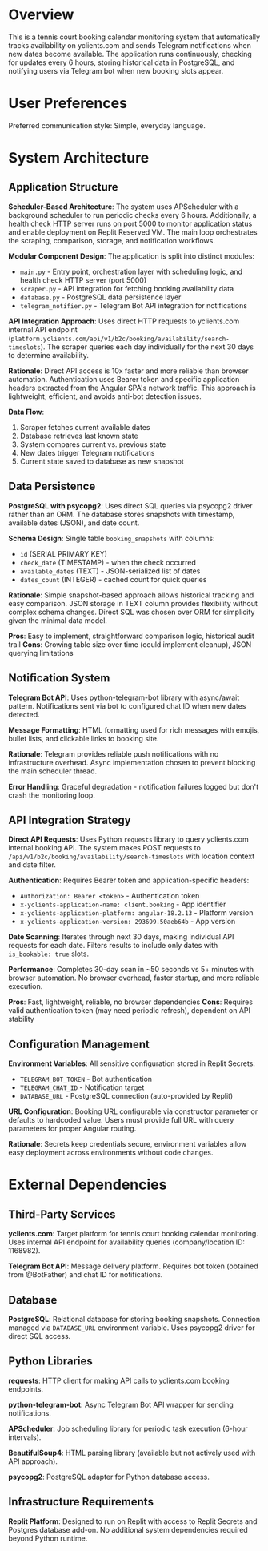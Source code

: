 # Overview

This is a tennis court booking calendar monitoring system that automatically tracks availability on yclients.com and sends Telegram notifications when new dates become available. The application runs continuously, checking for updates every 6 hours, storing historical data in PostgreSQL, and notifying users via Telegram bot when new booking slots appear.

# User Preferences

Preferred communication style: Simple, everyday language.

# System Architecture

## Application Structure

**Scheduler-Based Architecture**: The system uses APScheduler with a background scheduler to run periodic checks every 6 hours. Additionally, a health check HTTP server runs on port 5000 to monitor application status and enable deployment on Replit Reserved VM. The main loop orchestrates the scraping, comparison, storage, and notification workflows.

**Modular Component Design**: The application is split into distinct modules:
- `main.py` - Entry point, orchestration layer with scheduling logic, and health check HTTP server (port 5000)
- `scraper.py` - API integration for fetching booking availability data
- `database.py` - PostgreSQL data persistence layer
- `telegram_notifier.py` - Telegram Bot API integration for notifications

**API Integration Approach**: Uses direct HTTP requests to yclients.com internal API endpoint (`platform.yclients.com/api/v1/b2c/booking/availability/search-timeslots`). The scraper queries each day individually for the next 30 days to determine availability.

**Rationale**: Direct API access is 10x faster and more reliable than browser automation. Authentication uses Bearer token and specific application headers extracted from the Angular SPA's network traffic. This approach is lightweight, efficient, and avoids anti-bot detection issues.

**Data Flow**: 
1. Scraper fetches current available dates
2. Database retrieves last known state
3. System compares current vs. previous state
4. New dates trigger Telegram notifications
5. Current state saved to database as new snapshot

## Data Persistence

**PostgreSQL with psycopg2**: Uses direct SQL queries via psycopg2 driver rather than an ORM. The database stores snapshots with timestamp, available dates (JSON), and date count.

**Schema Design**: Single table `booking_snapshots` with columns:
- `id` (SERIAL PRIMARY KEY)
- `check_date` (TIMESTAMP) - when the check occurred
- `available_dates` (TEXT) - JSON-serialized list of dates
- `dates_count` (INTEGER) - cached count for quick queries

**Rationale**: Simple snapshot-based approach allows historical tracking and easy comparison. JSON storage in TEXT column provides flexibility without complex schema changes. Direct SQL was chosen over ORM for simplicity given the minimal data model.

**Pros**: Easy to implement, straightforward comparison logic, historical audit trail
**Cons**: Growing table size over time (could implement cleanup), JSON querying limitations

## Notification System

**Telegram Bot API**: Uses python-telegram-bot library with async/await pattern. Notifications sent via bot to configured chat ID when new dates detected.

**Message Formatting**: HTML formatting used for rich messages with emojis, bullet lists, and clickable links to booking site.

**Rationale**: Telegram provides reliable push notifications with no infrastructure overhead. Async implementation chosen to prevent blocking the main scheduler thread.

**Error Handling**: Graceful degradation - notification failures logged but don't crash the monitoring loop.

## API Integration Strategy

**Direct API Requests**: Uses Python `requests` library to query yclients.com internal booking API. The system makes POST requests to `/api/v1/b2c/booking/availability/search-timeslots` with location context and date filter.

**Authentication**: Requires Bearer token and application-specific headers:
- `Authorization: Bearer <token>` - Authentication token
- `x-yclients-application-name: client.booking` - App identifier
- `x-yclients-application-platform: angular-18.2.13` - Platform version
- `x-yclients-application-version: 293699.50aeb64b` - App version

**Date Scanning**: Iterates through next 30 days, making individual API requests for each date. Filters results to include only dates with `is_bookable: true` slots.

**Performance**: Completes 30-day scan in ~50 seconds vs 5+ minutes with browser automation. No browser overhead, faster startup, and more reliable execution.

**Pros**: Fast, lightweight, reliable, no browser dependencies
**Cons**: Requires valid authentication token (may need periodic refresh), dependent on API stability

## Configuration Management

**Environment Variables**: All sensitive configuration stored in Replit Secrets:
- `TELEGRAM_BOT_TOKEN` - Bot authentication
- `TELEGRAM_CHAT_ID` - Notification target
- `DATABASE_URL` - PostgreSQL connection (auto-provided by Replit)

**URL Configuration**: Booking URL configurable via constructor parameter or defaults to hardcoded value. Users must provide full URL with query parameters for proper Angular routing.

**Rationale**: Secrets keep credentials secure, environment variables allow easy deployment across environments without code changes.

# External Dependencies

## Third-Party Services

**yclients.com**: Target platform for tennis court booking calendar monitoring. Uses internal API endpoint for availability queries (company/location ID: 1168982).

**Telegram Bot API**: Message delivery platform. Requires bot token (obtained from @BotFather) and chat ID for notifications.

## Database

**PostgreSQL**: Relational database for storing booking snapshots. Connection managed via `DATABASE_URL` environment variable. Uses psycopg2 driver for direct SQL access.

## Python Libraries

**requests**: HTTP client for making API calls to yclients.com booking endpoints.

**python-telegram-bot**: Async Telegram Bot API wrapper for sending notifications.

**APScheduler**: Job scheduling library for periodic task execution (6-hour intervals).

**BeautifulSoup4**: HTML parsing library (available but not actively used with API approach).

**psycopg2**: PostgreSQL adapter for Python database access.

## Infrastructure Requirements

**Replit Platform**: Designed to run on Replit with access to Replit Secrets and Postgres database add-on. No additional system dependencies required beyond Python runtime.